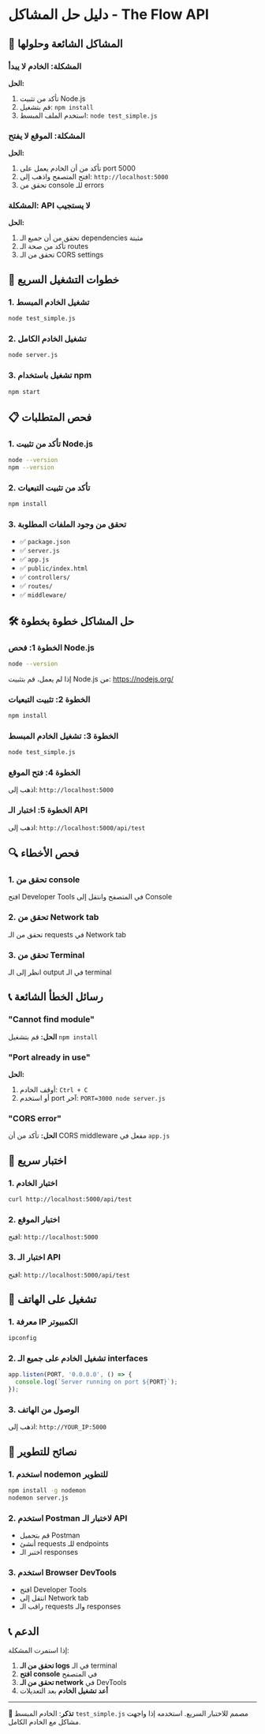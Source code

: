 # دليل حل المشاكل - The Flow API

## 🚨 المشاكل الشائعة وحلولها

### المشكلة: الخادم لا يبدأ
**الحل:**
1. تأكد من تثبيت Node.js
2. قم بتشغيل: `npm install`
3. استخدم الملف المبسط: `node test_simple.js`

### المشكلة: الموقع لا يفتح
**الحل:**
1. تأكد من أن الخادم يعمل على port 5000
2. افتح المتصفح واذهب إلى: `http://localhost:5000`
3. تحقق من console للـ errors

### المشكلة: API لا يستجيب
**الحل:**
1. تحقق من أن جميع الـ dependencies مثبتة
2. تأكد من صحة الـ routes
3. تحقق من الـ CORS settings

## 🔧 خطوات التشغيل السريع

### 1. تشغيل الخادم المبسط
```bash
node test_simple.js
```

### 2. تشغيل الخادم الكامل
```bash
node server.js
```

### 3. تشغيل باستخدام npm
```bash
npm start
```

## 📋 فحص المتطلبات

### 1. تأكد من تثبيت Node.js
```bash
node --version
npm --version
```

### 2. تأكد من تثبيت التبعيات
```bash
npm install
```

### 3. تحقق من وجود الملفات المطلوبة
- ✅ `package.json`
- ✅ `server.js`
- ✅ `app.js`
- ✅ `public/index.html`
- ✅ `controllers/`
- ✅ `routes/`
- ✅ `middleware/`

## 🛠️ حل المشاكل خطوة بخطوة

### الخطوة 1: فحص Node.js
```bash
node --version
```
إذا لم يعمل، قم بتثبيت Node.js من: https://nodejs.org/

### الخطوة 2: تثبيت التبعيات
```bash
npm install
```

### الخطوة 3: تشغيل الخادم المبسط
```bash
node test_simple.js
```

### الخطوة 4: فتح الموقع
اذهب إلى: `http://localhost:5000`

### الخطوة 5: اختبار الـ API
اذهب إلى: `http://localhost:5000/api/test`

## 🔍 فحص الأخطاء

### 1. تحقق من console
افتح Developer Tools في المتصفح وانتقل إلى Console

### 2. تحقق من Network tab
تحقق من الـ requests في Network tab

### 3. تحقق من Terminal
انظر إلى الـ output في الـ terminal

## 📞 رسائل الخطأ الشائعة

### "Cannot find module"
**الحل:** قم بتشغيل `npm install`

### "Port already in use"
**الحل:** 
1. أوقف الخادم: `Ctrl + C`
2. أو استخدم port آخر: `PORT=3000 node server.js`

### "CORS error"
**الحل:** تأكد من أن CORS middleware مفعل في `app.js`

## 🎯 اختبار سريع

### 1. اختبار الخادم
```bash
curl http://localhost:5000/api/test
```

### 2. اختبار الموقع
افتح: `http://localhost:5000`

### 3. اختبار الـ API
افتح: `http://localhost:5000/api/test`

## 📱 تشغيل على الهاتف

### 1. معرفة IP الكمبيوتر
```bash
ipconfig
```

### 2. تشغيل الخادم على جميع الـ interfaces
```javascript
app.listen(PORT, '0.0.0.0', () => {
  console.log(`Server running on port ${PORT}`);
});
```

### 3. الوصول من الهاتف
اذهب إلى: `http://YOUR_IP:5000`

## 🚀 نصائح للتطوير

### 1. استخدم nodemon للتطوير
```bash
npm install -g nodemon
nodemon server.js
```

### 2. استخدم Postman لاختبار الـ API
- قم بتحميل Postman
- أنشئ requests للـ endpoints
- اختبر الـ responses

### 3. استخدم Browser DevTools
- افتح Developer Tools
- انتقل إلى Network tab
- راقب الـ requests والـ responses

## 📞 الدعم

إذا استمرت المشكلة:

1. **تحقق من الـ logs** في الـ terminal
2. **افتح console** في المتصفح
3. **تحقق من الـ network** في DevTools
4. **أعد تشغيل الخادم** بعد التعديلات

---

**🎯 تذكر**: الخادم المبسط `test_simple.js` مصمم للاختبار السريع. استخدمه إذا واجهت مشاكل مع الخادم الكامل. 